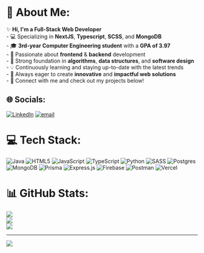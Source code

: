 # 💫 About Me:
✨ **Hi, I'm a Full-Stack Web Developer**  <br>- 💻 Specializing in **NextJS**, **Typescript**, **SCSS**, and **MongoDB**  <br>- 🎓 **3rd-year Computer Engineering student** with a **GPA of 3.97**  <br>- 🚀 Passionate about **frontend** & **backend** development  <br>- 🔧 Strong foundation in **algorithms**, **data structures**, and **software design**  <br>- 💡 Continuously learning and staying up-to-date with the latest trends  <br>- 🌟 Always eager to create **innovative** and **impactful web solutions**  <br>- 🔗 Connect with me and check out my projects below!  <br>


## 🌐 Socials:
[![LinkedIn](https://img.shields.io/badge/LinkedIn-%230077B5.svg?logo=linkedin&logoColor=white)](https://linkedin.com/in/ahmedjk34) [![email](https://img.shields.io/badge/Email-D14836?logo=gmail&logoColor=white)](mailto:ahmedtaher212005@gmail.com) 

# 💻 Tech Stack:
![Java](https://img.shields.io/badge/java-%23ED8B00.svg?style=for-the-badge&logo=openjdk&logoColor=white) ![HTML5](https://img.shields.io/badge/html5-%23E34F26.svg?style=for-the-badge&logo=html5&logoColor=white) ![JavaScript](https://img.shields.io/badge/javascript-%23323330.svg?style=for-the-badge&logo=javascript&logoColor=%23F7DF1E) ![TypeScript](https://img.shields.io/badge/typescript-%23007ACC.svg?style=for-the-badge&logo=typescript&logoColor=white) ![Python](https://img.shields.io/badge/python-3670A0?style=for-the-badge&logo=python&logoColor=ffdd54) ![SASS](https://img.shields.io/badge/SASS-hotpink.svg?style=for-the-badge&logo=SASS&logoColor=white) ![Postgres](https://img.shields.io/badge/postgres-%23316192.svg?style=for-the-badge&logo=postgresql&logoColor=white) ![MongoDB](https://img.shields.io/badge/MongoDB-%234ea94b.svg?style=for-the-badge&logo=mongodb&logoColor=white) ![Prisma](https://img.shields.io/badge/Prisma-3982CE?style=for-the-badge&logo=Prisma&logoColor=white) ![Express.js](https://img.shields.io/badge/express.js-%23404d59.svg?style=for-the-badge&logo=express&logoColor=%2361DAFB) ![Firebase](https://img.shields.io/badge/firebase-%23039BE5.svg?style=for-the-badge&logo=firebase) ![Postman](https://img.shields.io/badge/Postman-FF6C37?style=for-the-badge&logo=postman&logoColor=white) ![Vercel](https://img.shields.io/badge/vercel-%23000000.svg?style=for-the-badge&logo=vercel&logoColor=white)
# 📊 GitHub Stats:
![](https://github-readme-stats.vercel.app/api?username=ahmedjk34&theme=dark&hide_border=false&include_all_commits=true&count_private=true)<br/>
![](https://nirzak-streak-stats.vercel.app/?user=ahmedjk34&theme=dark&hide_border=false)<br/>
![](https://github-readme-stats.vercel.app/api/top-langs/?username=ahmedjk34&theme=dark&hide_border=false&include_all_commits=true&count_private=true&layout=compact)

---
[![](https://visitcount.itsvg.in/api?id=ahmedjk34&icon=0&color=0)](https://visitcount.itsvg.in)

